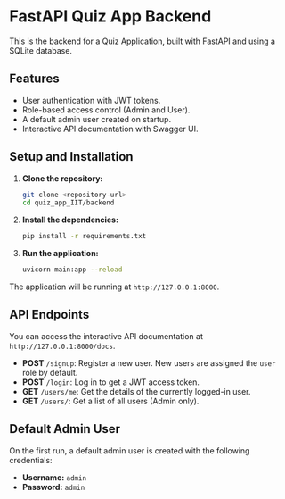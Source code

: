 # FastAPI Quiz App Backend

This is the backend for a Quiz Application, built with FastAPI and using a SQLite database.

## Features

- User authentication with JWT tokens.
- Role-based access control (Admin and User).
- A default admin user created on startup.
- Interactive API documentation with Swagger UI.

## Setup and Installation

1.  **Clone the repository:**
    ```bash
    git clone <repository-url>
    cd quiz_app_IIT/backend
    ```

2.  **Install the dependencies:**
    ```bash
    pip install -r requirements.txt
    ```

3.  **Run the application:**
    ```bash
    uvicorn main:app --reload
    ```

The application will be running at `http://127.0.0.1:8000`.

## API Endpoints

You can access the interactive API documentation at `http://127.0.0.1:8000/docs`.

-   **POST** `/signup`: Register a new user. New users are assigned the `user` role by default.
-   **POST** `/login`: Log in to get a JWT access token.
-   **GET** `/users/me`: Get the details of the currently logged-in user.
-   **GET** `/users/`: Get a list of all users (Admin only).

## Default Admin User

On the first run, a default admin user is created with the following credentials:

-   **Username:** `admin`
-   **Password:** `admin`
